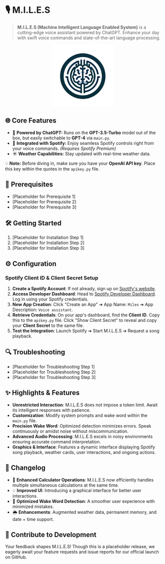# 🎙️ **M.I.L.E.S**

> **M.I.L.E.S (Machine Intelligent Language Enabled System)** is a cutting-edge voice assistant powered by ChatGPT. Enhance your day with swift voice commands and state-of-the-art language processing.

<p align="center">
  <img src="miles_logo.png" width="200">
</p>

## 🌐 **Core Features**
- 📡 **Powered by ChatGPT:** Runs on the **GPT-3.5-Turbo** model out of the box, but easily switchable to **GPT-4** via `main.py`.
- 🎵 **Integrated with Spotify:** Enjoy seamless Spotify controls right from your voice commands. *(Requires Spotify Premium)*
- ☀️ **Weather Capabilities:** Stay updated with real-time weather data.

💡 **Note:** Before diving in, make sure you have your **OpenAI API key**. Place this key within the quotes in the `apikey.py` file.

## 🚀 **Prerequisites**
- [Placeholder for Prerequisite 1]
- [Placeholder for Prerequisite 2]
- [Placeholder for Prerequisite 3]

## 🛠️ **Getting Started**
1. [Placeholder for Installation Step 1]
2. [Placeholder for Installation Step 2]
3. [Placeholder for Installation Step 3]

## ⚙️ **Configuration**
### Spotify Client ID & Client Secret Setup
1. **Create a Spotify Account**: If not already, sign up on [Spotify's website](https://www.spotify.com/).
2. **Access Developer Dashboard**: Head to [Spotify Developer Dashboard](https://developer.spotify.com/dashboard/). Log in using your Spotify credentials.
3. **New App Creation**: Click "Create an App" ➔ App Name: `Miles` ➔ App Description: `Voice assistant`.
4. **Retrieve Credentials**: On your app's dashboard, find the **Client ID**. Copy this to the `apikey.py` file. Click "Show Client Secret" to reveal and copy your **Client Secret** to the same file.
5. **Test the Integration**: Launch Spotify ➔ Start M.I.L.E.S ➔ Request a song playback.

## 🔍 **Troubleshooting**
- [Placeholder for Troubleshooting Step 1]
- [Placeholder for Troubleshooting Step 2]
- [Placeholder for Troubleshooting Step 3]

## ✨ **Highlights & Features**
- **Unrestricted Interaction**: M.I.L.E.S does not impose a token limit. Await its intelligent responses with patience.
- **Customization**: Modify system prompts and wake word within the `main.py` file.
- **Precision Wake Word**: Optimized detection minimizes errors. Speak continuously or amidst noise without miscommunication.
- **Advanced Audio Processing**: M.I.L.E.S excels in noisy environments ensuring accurate command interpretation.
- **Graphics & Interface**: Features a dynamic interface displaying Spotify song playback, weather cards, user interactions, and ongoing actions.

## 📜 **Changelog**
- 🔢 **Enhanced Calculator Operations**: M.I.L.E.S now efficiently handles multiple simultaneous calculations at the same time.
- 💡 **Improved UI**: Introducing a graphical interface for better user interactions.
- 📢 **Optimized Wake Word Detection**: A smoother user experience with minimized mistakes.
- 🌦️ **Enhancements**: Augmented weather data, permanent memory, and date + time support.

## 🤝 **Contribute to Development**
Your feedback shapes M.I.L.E.S! Though this is a placeholder release, we eagerly await your feature requests and issue reports for our official launch on GitHub.

